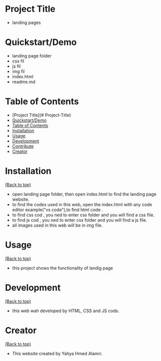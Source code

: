 # Project Title
  - landing pages
# Quickstart/Demo
  - landing page folder
  - css fil
  - js fil
  - img fil
  - index.html
  - readme.md
# Table of Contents

- [Project Title](# Project-Title)
- [Quickstart/Demo](#quickstartdemo)
- [Table of Contents](#table-of-contents)
- [Installation](#installation)
- [Usage](#usage)
- [Development](#development)
- [Contribute](#contribute)
- [Creator](#Creator)

# Installation
[(Back to top)](#table-of-contents)
* open landing page folder, then open index.html to find the landing page website.
* to find the codes used in this web, open the index.html with any code editor example("vs code"),to find html code .
* to find css cod , you ned to enter css folder and you will find a css file.
* to find js cod , you ned to enter css folder and you will find a js file.
* all images used in this web will be in img file.


# Usage
[(Back to top)](#table-of-contents)
* this project shows the functionality of landig page
# Development
[(Back to top)](#table-of-contents)
 * this web wah developed by HTML, CSS and JS cods.
# Creator
[(Back to top)](#table-of-contents)
* This website created by  Yahya Hmed Alamri.